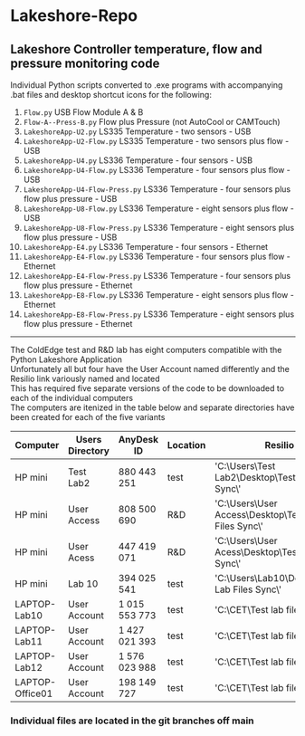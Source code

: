 # Lakeshore-Repo

## Lakeshore Controller temperature, flow and pressure monitoring code

Individual Python scripts converted to .exe programs with accompanying .bat files and desktop shortcut icons for the following:

1.  `Flow.py`            USB Flow Module A & B
2.  `Flow-A--Press-B.py` Flow plus Pressure (not AutoCool or CAMTouch)
3.  `LakeshoreApp-U2.py` LS335 Temperature - two sensors - USB
4.  `LakeshoreApp-U2-Flow.py` LS335 Temperature - two sensors plus flow - USB
5.  `LakeshoreApp-U4.py` LS336 Temperature - four sensors - USB
6.  `LakeshoreApp-U4-Flow.py` LS336 Temperature - four sensors plus flow - USB
7.  `LakeshoreApp-U4-Flow-Press.py` LS336 Temperature - four sensors plus flow plus pressure - USB
8.  `LakeshoreApp-U8-Flow.py` LS336 Temperature - eight sensors plus flow - USB
9.  `LakeshoreApp-U8-Flow-Press.py` LS336 Temperature - eight sensors plus flow plus pressure - USB
10.  `LakeshoreApp-E4.py` LS336 Temperature - four sensors - Ethernet
11.  `LakeshoreApp-E4-Flow.py` LS336 Temperature - four sensors plus flow - Ethernet
12.  `LakeshoreApp-E4-Flow-Press.py` LS336 Temperature - four sensors plus flow plus pressure - Ethernet
13.  `LakeshoreApp-E8-Flow.py` LS336 Temperature - eight sensors plus flow - Ethernet
14.  `LakeshoreApp-E8-Flow-Press.py` LS336 Temperature - eight sensors plus flow plus pressure - Ethernet

***********

The ColdEdge test and R&D lab has eight computers compatible with the Python Lakeshore Application    
Unfortunately all but four have the User Account named differently and the Resilio link variously named and located  
This has required five separate versions of the code to be downloaded to each of the individual computers  
The computers are itenized in the table below and separate directories have been created for each of the five variants

| Computer           | Users Directory  | AnyDesk ID    | Location  | Resilio |
|--------------------|------------------|---------------|-----------|---------|
| HP mini            | Test Lab2        | 880 443 251   |  test     | 'C:\\Users\\Test Lab2\\Desktop\\Test Lab Files Sync\\' |
| HP mini            | User Access      | 808 500 690   |  R&D      | 'C:\\Users\\User Access\\Desktop\\Test Lab Files Sync\\' |
| HP mini            | User Acess       | 447 419 071   |  R&D      | 'C:\\Users\\User Acess\\Desktop\\Test Lab Files Sync\\' |
| HP mini            | Lab 10           | 394 025 541   |  test     | 'C:\\Users\\Lab10\\Desktop\\Test Lab Files Sync\\' |
| LAPTOP-Lab10       | User Account     | 1 015 553 773 |  test     | 'C:\\CET\\Test lab files sync\\' |
| LAPTOP-Lab11       | User Account     | 1 427 021 393 |  test     | 'C:\\CET\\Test lab files sync\\' |
| LAPTOP-Lab12       | User Account     | 1 576 023 988 |  test     | 'C:\\CET\\Test lab files sync\\' |
| LAPTOP-Office01    | User Account     | 198 149 727   |  test     | 'C:\\CET\\Test lab files sync\\' |

### Individual files are located in the git branches off main
